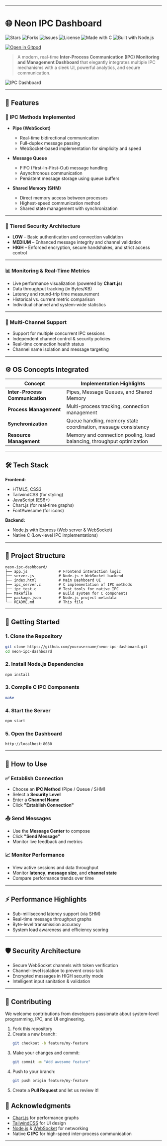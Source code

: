 
---

# 🌐 Neon IPC Dashboard

![Stars](https://img.shields.io/github/stars/yourusername/neon-ipc-dashboard?style=flat-square)
![Forks](https://img.shields.io/github/forks/yourusername/neon-ipc-dashboard?style=flat-square)
![Issues](https://img.shields.io/github/issues/yourusername/neon-ipc-dashboard?style=flat-square)
![License](https://img.shields.io/github/license/yourusername/neon-ipc-dashboard?style=flat-square)
![Made with C](https://img.shields.io/badge/made%20with-C-blue.svg?style=flat-square)
![Built with Node.js](https://img.shields.io/badge/Built%20With-Node.js-green?style=flat-square)

[![Open in Gitpod](https://img.shields.io/badge/Gitpod-Open%20in%20Gitpod-orange?logo=gitpod&style=for-the-badge)](https://gitpod.io/#https://github.com/yourusername/neon-ipc-dashboard)

> A modern, real-time **Inter-Process Communication (IPC) Monitoring and Management Dashboard** that elegantly integrates multiple IPC mechanisms with a sleek UI, powerful analytics, and secure communication.

![IPC Dashboard](https://your-screenshot-url.png)

---

## 🚀 Features

### 🔗 IPC Methods Implemented

- **Pipe (WebSocket)**
  - Real-time bidirectional communication
  - Full-duplex message passing
  - WebSocket-based implementation for simplicity and speed

- **Message Queue**
  - FIFO (First-In-First-Out) message handling
  - Asynchronous communication
  - Persistent message storage using queue buffers

- **Shared Memory (SHM)**
  - Direct memory access between processes
  - Highest-speed communication method
  - Shared state management with synchronization

---

### 🔐 Tiered Security Architecture

- **LOW** – Basic authentication and connection validation
- **MEDIUM** – Enhanced message integrity and channel validation
- **HIGH** – Enforced encryption, secure handshakes, and strict access control

---

### 📊 Monitoring & Real-Time Metrics

- Live performance visualization (powered by **Chart.js**)
- Data throughput tracking (in Bytes/KB)
- Latency and round-trip time measurement
- Historical vs. current metric comparison
- Individual channel and system-wide statistics

---

### 🔌 Multi-Channel Support

- Support for multiple concurrent IPC sessions
- Independent channel control & security policies
- Real-time connection health status
- Channel name isolation and message targeting

---

## ⚙️ OS Concepts Integrated

| Concept              | Implementation Highlights                                     |
|----------------------|---------------------------------------------------------------|
| **Inter-Process Communication** | Pipes, Message Queues, and Shared Memory                              |
| **Process Management**           | Multi-process tracking, connection management                        |
| **Synchronization**             | Queue handling, memory state coordination, message consistency       |
| **Resource Management**         | Memory and connection pooling, load balancing, throughput optimization |

---

## 🛠️ Tech Stack

**Frontend:**
- HTML5, CSS3
- TailwindCSS (for styling)
- JavaScript (ES6+)
- Chart.js (for real-time graphs)
- FontAwesome (for icons)

**Backend:**
- Node.js with Express (Web server & WebSocket)
- Native C (Low-level IPC implementations)

---

## 📁 Project Structure

```
neon-ipc-dashboard/
├── app.js              # Frontend interaction logic
├── server.js           # Node.js + WebSocket backend
├── index.html          # Main Dashboard UI
├── ipc_server.c        # C implementation of IPC methods
├── ipc_test.c          # Test tools for native IPC
├── Makefile            # Build system for C components
├── package.json        # Node.js project metadata
└── README.md           # This file
```

---

## 🔧 Getting Started

### 1. Clone the Repository
```bash
git clone https://github.com/yourusername/neon-ipc-dashboard.git
cd neon-ipc-dashboard
```

### 2. Install Node.js Dependencies
```bash
npm install
```

### 3. Compile C IPC Components
```bash
make
```

### 4. Start the Server
```bash
npm start
```

### 5. Open the Dashboard
```
http://localhost:8080
```

---

## 🧪 How to Use

### ✅ Establish Connection
- Choose an **IPC Method** (Pipe / Queue / SHM)
- Select a **Security Level**
- Enter a **Channel Name**
- Click **"Establish Connection"**

### 📤 Send Messages
- Use the **Message Center** to compose
- Click **"Send Message"**
- Monitor live feedback and metrics

### 📈 Monitor Performance
- View active sessions and data throughput
- Monitor **latency**, **message size**, and **channel state**
- Compare performance trends over time

---

## ⚡ Performance Highlights

- Sub-millisecond latency support (via SHM)
- Real-time message throughput graphs
- Byte-level transmission accuracy
- System load awareness and efficiency scoring

---

## 🛡️ Security Architecture

- Secure WebSocket channels with token verification
- Channel-level isolation to prevent cross-talk
- Encrypted messages in HIGH security mode
- Intelligent input sanitation & validation

---

## 🤝 Contributing

We welcome contributions from developers passionate about system-level programming, IPC, and UI engineering.

1. Fork this repository  
2. Create a new branch:
   ```bash
   git checkout -b feature/my-feature
   ```
3. Make your changes and commit:
   ```bash
   git commit -m "Add awesome feature"
   ```
4. Push to your branch:
   ```bash
   git push origin feature/my-feature
   ```
5. Create a **Pull Request** and let us review it!


## 🙌 Acknowledgments

- [Chart.js](https://www.chartjs.org/) for performance graphs  
- [TailwindCSS](https://tailwindcss.com/) for UI design  
- [Node.js](https://nodejs.org/) & [WebSocket](https://developer.mozilla.org/en-US/docs/Web/API/WebSockets_API) for networking  
- Native **C IPC** for high-speed inter-process communication  

---
